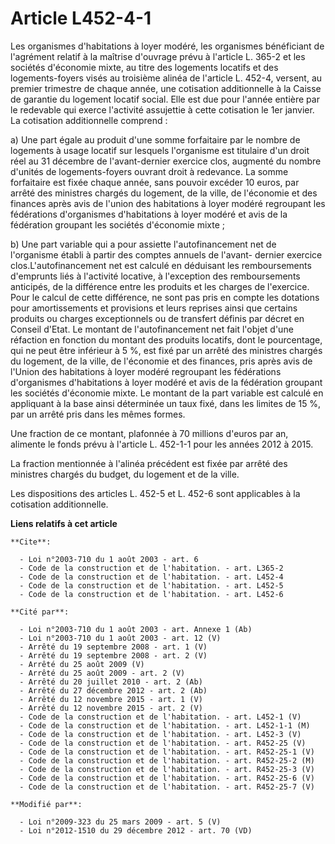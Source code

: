 # Article L452-4-1

Les organismes d'habitations à loyer modéré, les organismes bénéficiant de l'agrément relatif à la maîtrise d'ouvrage prévu à
l'article L. 365-2 et les sociétés d'économie mixte, au titre des logements locatifs et des logements-foyers visés au
troisième alinéa de l'article L. 452-4, versent, au premier trimestre de chaque année, une cotisation additionnelle à la
Caisse de garantie du logement locatif social. Elle est due pour l'année entière par le redevable qui exerce l'activité
assujettie à cette cotisation le 1er janvier. La cotisation additionnelle comprend : 

a) Une part égale au produit d'une somme forfaitaire par le nombre de logements à usage locatif sur lesquels l'organisme est
titulaire d'un droit réel au 31 décembre de l'avant-dernier exercice clos, augmenté du nombre d'unités de logements-foyers
ouvrant droit à redevance. La somme forfaitaire est fixée chaque année, sans pouvoir excéder 10 euros, par arrêté des
ministres chargés du logement, de la ville, de l'économie et des finances après avis de l'union des habitations à loyer
modéré regroupant les fédérations d'organismes d'habitations à loyer modéré et avis de la fédération groupant les sociétés
d'économie mixte ; 

b) Une part variable qui a pour assiette l'autofinancement net de l'organisme établi à partir des comptes annuels de l'avant-
dernier exercice clos.L'autofinancement net est calculé en déduisant les remboursements d'emprunts liés à l'activité
locative, à l'exception des remboursements anticipés, de la différence entre les produits et les charges de l'exercice. Pour
le calcul de cette différence, ne sont pas pris en compte les dotations pour amortissements et provisions et leurs reprises
ainsi que certains produits ou charges exceptionnels ou de transfert définis par décret en Conseil d'Etat. Le montant de
l'autofinancement net fait l'objet d'une réfaction en fonction du montant des produits locatifs, dont le pourcentage, qui ne
peut être inférieur à 5 %, est fixé par un arrêté des ministres chargés du logement, de la ville, de l'économie et des
finances, pris après avis de l'Union des habitations à loyer modéré regroupant les fédérations d'organismes d'habitations à
loyer modéré et avis de la fédération groupant les sociétés d'économie mixte. Le montant de la part variable est calculé en
appliquant à la base ainsi déterminée un taux fixé, dans les limites de 15 %, par un arrêté pris dans les mêmes formes. 

Une fraction de ce montant, plafonnée à 70 millions d'euros par an, alimente le fonds prévu à l'article L. 452-1-1 pour les
années 2012 à 2015. 

La fraction mentionnée à l'alinéa précédent est fixée par arrêté des ministres chargés du budget, du logement et de la
ville. 

Les dispositions des articles L. 452-5 et L. 452-6 sont applicables à la cotisation additionnelle.

**Liens relatifs à cet article**

	**Cite**:

	  - Loi n°2003-710 du 1 août 2003 - art. 6
	  - Code de la construction et de l'habitation. - art. L365-2
	  - Code de la construction et de l'habitation. - art. L452-4
	  - Code de la construction et de l'habitation. - art. L452-5
	  - Code de la construction et de l'habitation. - art. L452-6

	**Cité par**:

	  - Loi n°2003-710 du 1 août 2003 - art. Annexe 1 (Ab)
	  - Loi n°2003-710 du 1 août 2003 - art. 12 (V)
	  - Arrêté du 19 septembre 2008 - art. 1 (V)
	  - Arrêté du 19 septembre 2008 - art. 2 (V)
	  - Arrêté du 25 août 2009 (V)
	  - Arrêté du 25 août 2009 - art. 2 (V)
	  - Arrêté du 20 juillet 2010 - art. 2 (Ab)
	  - Arrêté du 27 décembre 2012 - art. 2 (Ab)
	  - Arrêté du 12 novembre 2015 - art. 1 (V)
	  - Arrêté du 12 novembre 2015 - art. 2 (V)
	  - Code de la construction et de l'habitation. - art. L452-1 (V)
	  - Code de la construction et de l'habitation. - art. L452-1-1 (M)
	  - Code de la construction et de l'habitation. - art. L452-3 (V)
	  - Code de la construction et de l'habitation. - art. R452-25 (V)
	  - Code de la construction et de l'habitation. - art. R452-25-1 (V)
	  - Code de la construction et de l'habitation. - art. R452-25-2 (M)
	  - Code de la construction et de l'habitation. - art. R452-25-3 (V)
	  - Code de la construction et de l'habitation. - art. R452-25-6 (V)
	  - Code de la construction et de l'habitation. - art. R452-25-7 (V)

	**Modifié par**:

	  - Loi n°2009-323 du 25 mars 2009 - art. 5 (V)
	  - Loi n°2012-1510 du 29 décembre 2012 - art. 70 (VD)
